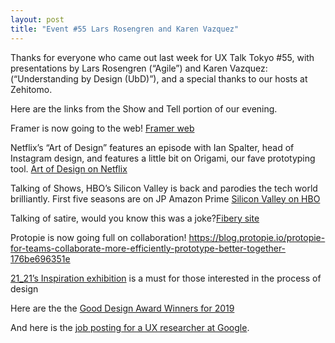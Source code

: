 ```yaml
---
layout: post
title: "Event #55 Lars Rosengren and Karen Vazquez"
---
```


Thanks for everyone who came out last week for UX Talk Tokyo #55, with presentations by Lars Rosengren (“Agile”) and Karen Vazquez: (“Understanding by Design (UbD)”), and a special thanks to our hosts at Zehitomo.

Here are the links from the Show and Tell portion of our evening.

Framer is now going to the web! [Framer web](https://www.framer.com/web/)

Netflix’s “Art of Design” features an episode with Ian Spalter, head of Instagram design, and features a little bit on Origami, our fave prototyping tool. [Art of Design on Netflix](https://www.netflix.com/title/80057883)

Talking of Shows, HBO’s Silicon Valley is back and parodies the tech world brilliantly. First five seasons are on JP Amazon Prime
[Silicon Valley on HBO](https://www.hbo.com/silicon-valley)

Talking of satire, would you know this was a joke?[Fibery site](https://fibery.io/freedom)

Protopie is now going full on collaboration!
https://blog.protopie.io/protopie-for-teams-collaborate-more-efficiently-prototype-better-together-176be696351e

[21_21’s Inspiration exhibition](http://www.2121designsight.jp/en/program/inspiration/) is a must for those interested in the process of design

Here are the the [Good Design Award Winners for 2019](https://www.g-mark.org/?locale=en)

And here is the [job posting for a UX researcher at Google](https://careers.google.com/jobs/results/102962814429078214-ux-researcher-google-maps-auto/).
